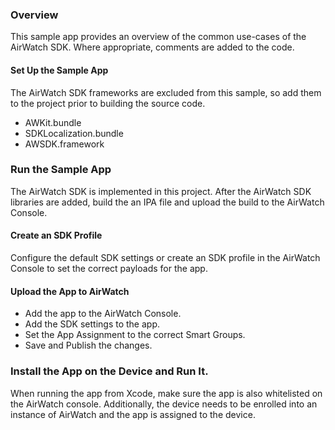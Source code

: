### Overview
This sample app provides an overview of the common use-cases of the AirWatch SDK. Where appropriate, comments are added to the code.

#### Set Up the Sample App
The AirWatch SDK frameworks are excluded from this sample, so add them to the project prior to building the source code.

* AWKit.bundle
* SDKLocalization.bundle
* AWSDK.framework

### Run the Sample App
The AirWatch SDK is implemented in this project. After the AirWatch SDK libraries are added, build the an IPA file and upload the build to the AirWatch Console.

#### Create an SDK Profile
Configure the default SDK settings or create an SDK profile in the AirWatch Console to set the correct payloads for the app.

#### Upload the App to AirWatch
* Add the app to the AirWatch Console.
* Add the SDK settings to the app.
* Set the App Assignment to the correct Smart Groups.
* Save and Publish the changes.

### Install the App on the Device and Run It.
When running the app from Xcode, make sure the app is also whitelisted on the AirWatch console. Additionally, the device needs to be enrolled into an instance of AirWatch and the app is assigned to the device.


